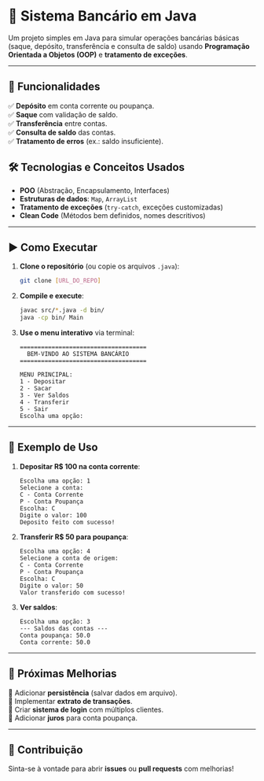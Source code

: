 # 📌 **Sistema Bancário em Java**  

Um projeto simples em Java para simular operações bancárias básicas (saque, depósito, transferência e consulta de saldo) usando **Programação Orientada a Objetos (OOP)** e **tratamento de exceções**.  

---

## 🚀 **Funcionalidades**  

✅ **Depósito** em conta corrente ou poupança.  
✅ **Saque** com validação de saldo.  
✅ **Transferência** entre contas.  
✅ **Consulta de saldo** das contas.  
✅ **Tratamento de erros** (ex.: saldo insuficiente).  

## 🛠️ **Tecnologias e Conceitos Usados**  
 
- **POO** (Abstração, Encapsulamento, Interfaces)  
- **Estruturas de dados**: `Map`, `ArrayList`  
- **Tratamento de exceções** (`try-catch`, exceções customizadas)  
- **Clean Code** (Métodos bem definidos, nomes descritivos)  

---

## ▶️ **Como Executar**  

1. **Clone o repositório** (ou copie os arquivos `.java`):  
   ```sh
   git clone [URL_DO_REPO]
   ```

2. **Compile e execute**:  
   ```sh
   javac src/*.java -d bin/
   java -cp bin/ Main
   ```

3. **Use o menu interativo** via terminal:  
   ```
   ====================================
     BEM-VINDO AO SISTEMA BANCÁRIO  
   ====================================
   
   MENU PRINCIPAL:
   1 - Depositar
   2 - Sacar
   3 - Ver Saldos
   4 - Transferir
   5 - Sair
   Escolha uma opção: 
   ```

---

## 📝 **Exemplo de Uso**  

1. **Depositar R$ 100 na conta corrente**:  
   ```
   Escolha uma opção: 1  
   Selecione a conta:  
   C - Conta Corrente  
   P - Conta Poupança  
   Escolha: C  
   Digite o valor: 100  
   Deposito feito com sucesso!  
   ```

2. **Transferir R$ 50 para poupança**:  
   ```
   Escolha uma opção: 4  
   Selecione a conta de origem:  
   C - Conta Corrente  
   P - Conta Poupança  
   Escolha: C  
   Digite o valor: 50  
   Valor transferido com sucesso!  
   ```

3. **Ver saldos**:  
   ```
   Escolha uma opção: 3  
   --- Saldos das contas ---  
   Conta poupança: 50.0  
   Conta corrente: 50.0  
   ```

---

## 📌 **Próximas Melhorias**  

🔹 Adicionar **persistência** (salvar dados em arquivo).  
🔹 Implementar **extrato de transações**.  
🔹 Criar **sistema de login** com múltiplos clientes.  
🔹 Adicionar **juros** para conta poupança.  

---

## 🤝 **Contribuição**  

Sinta-se à vontade para abrir **issues** ou **pull requests** com melhorias!  

